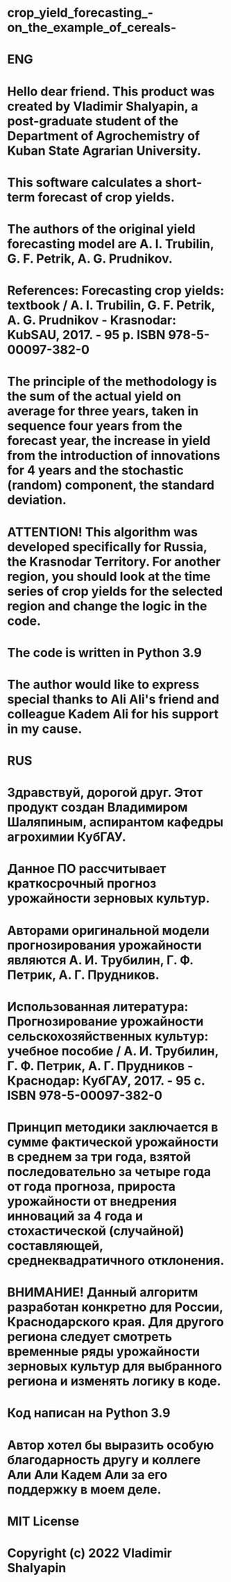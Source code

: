 # crop_yield_forecasting_-on_the_example_of_cereals-
# ENG
# Hello dear friend. This product was created by Vladimir Shalyapin, a post-graduate student of the Department of Agrochemistry of Kuban State Agrarian University.
# This software calculates a short-term forecast of crop yields.
# The authors of the original yield forecasting model are A. I. Trubilin, G. F. Petrik, A. G. Prudnikov.
# References: Forecasting crop yields: textbook / A. I. Trubilin, G. F. Petrik, A. G. Prudnikov - Krasnodar: KubSAU, 2017. - 95 p. ISBN 978-5-00097-382-0
# The principle of the methodology is the sum of the actual yield on average for three years, taken in sequence four years from the forecast year, the increase in yield from the introduction of innovations for 4 years and the stochastic (random) component, the standard deviation.
# ATTENTION! This algorithm was developed specifically for Russia, the Krasnodar Territory. For another region, you should look at the time series of crop yields for the selected region and change the logic in the code.
# The code is written in Python 3.9
# The author would like to express special thanks to Ali Ali\'s friend and colleague Kadem Ali for his support in my cause.

# RUS
# Здравствуй, дорогой друг. Этот продукт создан Владимиром Шаляпиным, аспирантом кафедры агрохимии КубГАУ.
# Данное ПО рассчитывает краткосрочный прогноз урожайности зерновых культур.
# Авторами оригинальной модели прогнозирования урожайности являются А. И. Трубилин, Г. Ф. Петрик, А. Г. Прудников.
# Использованная литература: Прогнозирование урожайности сельскохозяйственных культур: учебное пособие / А. И. Трубилин, Г. Ф. Петрик, А. Г. Прудников - Краснодар: КубГАУ, 2017. - 95 с. ISBN 978-5-00097-382-0
# Принцип методики заключается в сумме фактической урожайности в среднем за три года, взятой последовательно за четыре года от года прогноза, прироста урожайности от внедрения инноваций за 4 года и стохастической (случайной) составляющей, среднеквадратичного отклонения.
# ВНИМАНИЕ! Данный алгоритм разработан конкретно для России, Краснодарского края. Для другого региона следует смотреть временные ряды урожайности зерновых культур для выбранного региона и изменять логику в коде.
# Код написан на Python 3.9
# Автор хотел бы выразить особую благодарность другу и коллеге Али Али Кадем Али за его поддержку в моем деле.

# MIT License
# Copyright (c) 2022 Vladimir Shalyapin
